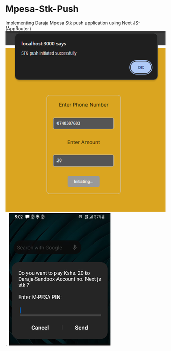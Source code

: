 # Mpesa-Stk-Push
Implementing Daraja Mpesa Stk push application using  Next JS-(AppRouter)
![frontend](public/screenshot.PNG).![stk notification](public/screenshot1.PNG)
